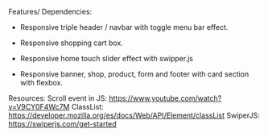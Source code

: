 
Features/ Dependencies:

- Responsive triple header / navbar with toggle menu bar effect.
   
- Responsive shopping cart box.

- Responsive home touch slider effect with swipper.js

- Responsive banner, shop, product, form and footer with card section with flexbox.

Resources:
Scroll event in JS: https://www.youtube.com/watch?v=V9CY0F4Wc7M
ClassList: https://developer.mozilla.org/es/docs/Web/API/Element/classList
SwiperJS: https://swiperjs.com/get-started
